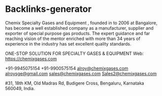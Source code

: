 # Backlinks-generator
Chemix Specialty Gases and Equipment , founded in to 2006 at Bangalore, has become a well established company as a manufacturer, supplier and exporter of special purpose gas products. The expert guidance and far reaching vision of the mentor enriched with more than 34 years of experience in the industry has set excellent quality standards.

ONE-STOP SOLUTION FOR SPECIALTY GASES & EQUIPMENT
Web: https://chemixgases.com 

+91-9945075154
+91-9900575154
alroy@chemixgases.com
alroysge@gmail.com
sales@chemixgases.com
Sales2@chemixgases.com

#31, 18th KM, Old Madras Rd, Budigere Cross, Bengaluru, Karnataka 560049, India.
